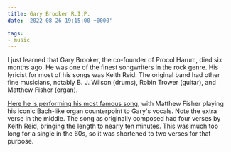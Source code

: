 ```yaml
---
title: Gary Brooker R.I.P.
date: '2022-08-26 19:15:00 +0000'

tags:
- music
---
```


I just learned that Gary Brooker, the co-founder of Procol Harum,
died six months ago.  He was one of the finest songwriters
in the rock genre.  His lyricist for most of his songs was Keith Reid.
The original band had other fine musicians, notably B. J. Wilson (drums),
Robin Trower (guitar), and Matthew Fisher (organ).
<!--more-->

[Here he is performing his most famous song](https://www.youtube.com/watch?v=OQyFixb54JU),
with Matthew Fisher playing his iconic Bach-like organ counterpoint to Gary's vocals.
Note the extra verse in the middle.  The song as originally composed
had four verses by Keith Reid, bringing the length to nearly ten
minutes.  This was much too long for a single in the 60s, so it was
shortened to two verses for that purpose.

